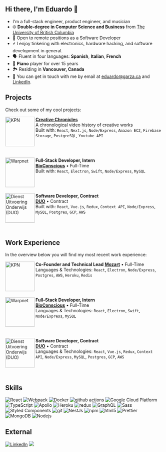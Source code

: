 <h2>Hi there, I'm Eduardo 👋</h2>

- I'm a full-stack engineer, product engineer, and musician
- 🌐 **Double-degree in Computer Science and Business** from [The University of British Columbia](https://www.ubc.ca)
- 💼 Open to remote positions as a Software Developer
- ⚡ I enjoy tinkering with electronics, hardware hacking, and software development in general.
- 🗣️ Fluent in four languages: **Spanish**, **Italian**, **French**
- 🎹 **Piano** player for over 15 years
- 🏞️ Residing in **Vancouver, Canada**
- 💬 You can get in touch with me by email at [eduardo@garza.ca](mailto:eduardo@garza.ca) and [LinkedIn](https://www.linkedin.com/in/eduardocgarza).

<h2>Projects</h2>

Check out some of my cool projects:

[<img align="left" height="94px" width="94px" alt="KPN" src="https://github.com/roaldnefs/roaldnefs/blob/main/images/kpn.jpeg?raw=true"/>](https://www.kpn.com/)

[**Creative Chronicles**](https://creativechronicles.org) \
A chronological video history of creative works \
Built with: `React`, `Next.js`, `Node/Express`, `Amazon EC2`, `Firebase Storage`, `PostgreSQL`, `Youtube API`

<br/>
<br/>

[<img align="left" height="94px" width="94px" alt="Warpnet" src="https://github.com/roaldnefs/roaldnefs/blob/main/images/warpnet.png?raw=true"/>](https://warpnet.nl/)

**Full-Stack Developer, Intern** \
[**BioConscious**](https://www.bioconscious.tech) • Full-Time \
Built with: `React`, `Electron`, `Swift`, `Node/Express`, `MySQL`

<br/>
<br/>

[<img align="left" height="94px" width="94px" alt="Dienst Uitvoering Onderwijs (DUO)" src="https://github.com/roaldnefs/roaldnefs/blob/main/images/duo.jpeg?raw=true"/>](https://duo.nl/)

**Software Developer, Contract** \
[**DUO**](https://duo.nl/) • Contract \
Built with: `React`, `Vue.js`, `Redux`, `Context API`, `Node/Express`, `MySQL`, `Postgres`, `GCP`, `AWS`

<br/>
<br/>

<h2>Work Experience</h2>

In the overview below you will find my most recent work experience:

[<img align="left" height="94px" width="94px" alt="KPN" src="https://github.com/roaldnefs/roaldnefs/blob/main/images/kpn.jpeg?raw=true"/>](https://www.kpn.com/)

**Co-Founder and Technical Lead**
[**Mozart**](https://mozartpianos.com) • Full-Time \
Languages & Technologies: `React`, `Electron`, `Node/Express`, `Postgres`, `AWS`, `Heroku`, `Redis` 

<br/>
<br/>

[<img align="left" height="94px" width="94px" alt="Warpnet" src="https://github.com/roaldnefs/roaldnefs/blob/main/images/warpnet.png?raw=true"/>](https://warpnet.nl/)

**Full-Stack Developer, Intern** \
[**BioConscious**](https://www.bioconscious.tech) • Full-Time \
Languages & Technologies: `React`, `Electron`, `Swift`, `Node/Express`, `MySQL`

<br/>
<br/>

[<img align="left" height="94px" width="94px" alt="Dienst Uitvoering Onderwijs (DUO)" src="https://github.com/roaldnefs/roaldnefs/blob/main/images/duo.jpeg?raw=true"/>](https://duo.nl/)

**Software Developer, Contract** \
[**DUO**](https://duo.nl/) • Contract \
Languages & Technologies: `React`, `Vue.js`, `Redux`, `Context API`, `Node/Express`, `MySQL`, `Postgres`, `GCP`, `AWS`

<br/>
<br/>

<h2>Skills</h2>
<p>
  <img alt="React" src="https://img.shields.io/badge/-React-45b8d8?style=flat-square&logo=react&logoColor=white" />
  <img alt="Webpack" src="https://img.shields.io/badge/-Webpack-8DD6F9?style=flat-square&logo=webpack&logoColor=white" /> 
  <img alt="Docker" src="https://img.shields.io/badge/-Docker-46a2f1?style=flat-square&logo=docker&logoColor=white" />
  <img alt="github actions" src="https://img.shields.io/badge/-Github_Actions-2088FF?style=flat-square&logo=github-actions&logoColor=white" />
  <img alt="Google Cloud Platform" src="https://img.shields.io/badge/-Google_Cloud_Platform-1a73e8?style=flat-square&logo=google-cloud&logoColor=white" />
  <img alt="TypeScript" src="https://img.shields.io/badge/-TypeScript-007ACC?style=flat-square&logo=typescript&logoColor=white" />
  <img alt="Apollo" src="https://img.shields.io/badge/-Apollo%20GraphQL-311C87?style=flat-square&logo=apollo-graphql&logoColor=white" />
  <img alt="Heroku" src="https://img.shields.io/badge/-Heroku-430098?style=flat-square&logo=heroku&logoColor=white" />
  <img alt="redux" src="https://img.shields.io/badge/-Redux-764ABC?style=flat-square&logo=redux&logoColor=white" />
  <img alt="GraphQL" src="https://img.shields.io/badge/-GraphQL-E10098?style=flat-square&logo=graphql&logoColor=white" />
  <img alt="Sass" src="https://img.shields.io/badge/-Sass-CC6699?style=flat-square&logo=sass&logoColor=white" />
  <img alt="Styled Components" src="https://img.shields.io/badge/-Styled_Components-db7092?style=flat-square&logo=styled-components&logoColor=white" />
  <img alt="git" src="https://img.shields.io/badge/-Git-F05032?style=flat-square&logo=git&logoColor=white" />
  <img alt="NestJs" src="https://img.shields.io/badge/-NestJs-ea2845?style=flat-square&logo=nestjs&logoColor=white" />
  <img alt="npm" src="https://img.shields.io/badge/-NPM-CB3837?style=flat-square&logo=npm&logoColor=white" />
  <img alt="html5" src="https://img.shields.io/badge/-HTML5-E34F26?style=flat-square&logo=html5&logoColor=white" />
  <img alt="Prettier" src="https://img.shields.io/badge/-Prettier-F7B93E?style=flat-square&logo=prettier&logoColor=white" />
  <img alt="MongoDB" src="https://img.shields.io/badge/-MongoDB-13aa52?style=flat-square&logo=mongodb&logoColor=white" />
  <img alt="Nodejs" src="https://img.shields.io/badge/-Nodejs-43853d?style=flat-square&logo=Node.js&logoColor=white" />
</p>

<h2>External</h2>
<p>
  <a href="https://www.linkedin.com/in/eduardocgarza" target="_blank"
    ><img
      alt="LinkedIn"
      src="https://img.shields.io/badge/linkedin-%230077B5.svg?&style=for-the-badge&logo=linkedin&logoColor=white"
  /></a>
  <!--<a href="https://twitter.com/eduardocgarza" target="_blank"
    ><img
      alt="Twitter"
      src="https://img.shields.io/badge/twitter-%231DA1F2.svg?&style=for-the-badge&logo=twitter&logoColor=white"
  /></a>-->
  <a href="https://www.youtube.com/@eduardocgarza"
    ><img
      src="https://img.shields.io/badge/youtube-%2312100E.svg?&style=for-the-badge&logo=youtube&logoColor=white"
  /></a>
</p>

<!--
<h2>Publications</h2>
<ul>
  <li>
    <a
      href="https://medium.com/better-programming/create-your-first-ethereum-smart-contract-with-remix-ide-667e46e81901"
      ><b> Create Your First Ethereum Smart Contract With Remix IDE</b></a
    ><br /><i>Build a Blockchain-powered chat from your browser!.</i>
  </li>
  <li>
    <a
      href="https://medium.com/@th.guibert/how-to-create-a-self-updating-readme-md-for-your-github-profile-f8b05744ca91"
      ><b>
        How to Create a Self-Updating README.md for Your GitHub Profile</b
      ></a
    ><br /><i>A good tutorial to do your first steps with GitHub Actions</i>
  </li>
  <li>
    <a
      href="https://medium.com/better-programming/how-you-should-structure-your-react-applications-e7dd32375a98"
      ><b> How You Should Structure Your React Applications</b></a
    ><br /><i>A matter of taste, sure, but here is an approach that scales.</i>
  </li>
  <li>
    <a
      href="https://medium.com/better-programming/pro-tips-to-help-you-get-started-with-your-side-project-15d01b76e0d8"
      ><b>Pro Tips to Help You Get Started With Your Side Project</b></a
    ><br /><i
      >Begin with solid foundations to keep the excitement kicking in...</i
    >
  </li>
  <li>
    <a
      href="https://medium.com/better-programming/how-to-take-care-of-your-personal-branding-as-a-programmer-2d3aeba56cb9"
      ><b>How to Take Care of Your Personal Branding as a Programmer</b></a
    ><br /><i>It’s more than just refreshing your resume</i>
  </li>
  <li>
    <a
      href="https://medium.com/better-programming/8-new-features-shipping-with-es2020-7a2721f710fb"
      ><b>7 New Features Shipping With ES2020</b></a
    ><br /><i
      >GlobalThis, optional chaining, private fields in classes, the nullish
      coalescing operator, and more</i
    >
  </li>
</ul>
-->
